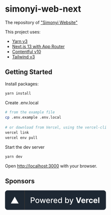 # simonyi-web-next

The repository of ["Simonyi Website"](https://simonyi.bme.hu)

This project uses:

- [Yarn v3](https://yarnpkg.com/getting-started/install)
- [Next.js 13 with App Router](https://nextjs.org/docs/app)
- [Contentful v10](https://github.com/contentful/contentful.js)
- [Tailwind v3](https://tailwindcss.com/)

## Getting Started

Install packages:

```bash
yarn install
```

Create .env.local

```bash
# from the example file
cp .env.example .env.local

# or download from Vercel, using the vercel-cli
vercel link
vercel env pull
```

Start the dev server

```bash
yarn dev
```

Open [http://localhost:3000](http://localhost:3000) with your browser.

## Sponsors

[![Powered by Vercel](public/vercel.svg "Powered by Vercel")](https://vercel.com?utm_source=simonyi&utm_campaign=oss)
